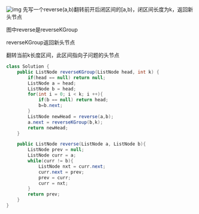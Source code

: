 ![img](算法题目.assets/6.jpg)
先写一个reverse(a,b)翻转前开后闭区间的[a,b)，闭区间长度为k，返回新头节点

图中reverse是reverseKGroup

reverseKGroup返回新头节点

翻转当前k长度区间，此区间指向子问题的头节点

```java
class Solution {
    public ListNode reverseKGroup(ListNode head, int k) {
        if(head == null) return null;
        ListNode a = head;
        ListNode b = head;
        for(int i = 0; i < k; i ++){
            if(b == null) return head;
            b=b.next;
        }
        ListNode newHead = reverse(a,b);
        a.next = reverseKGroup(b,k);
        return newHead;
    }

    public ListNode reverse(ListNode a, ListNode b){
        ListNode prev = null;
        ListNode curr = a;
        while(curr != b){
            ListNode nxt = curr.next;
            curr.next = prev;
            prev = curr;
            curr = nxt;
        }
        return prev;
    }
}
```


